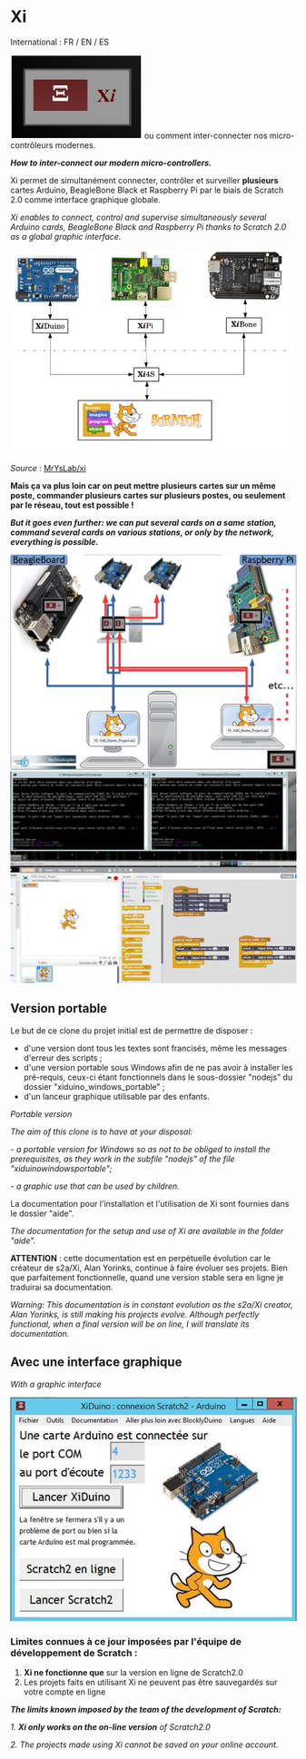 Xi
======
International : FR / EN / ES

![](https://github.com/technologiescollege/XiDuino-Windows-Portable/blob/master/aide/0-presentation/Xi.png) ou comment inter-connecter nos micro-contrôleurs modernes.

_**How to inter-connect our modern micro-controllers.**_

Xi permet de simultanément connecter, contrôler et surveiller **plusieurs** cartes Arduino, BeagleBone Black et Raspberry Pi par le biais de Scratch 2.0 comme interface graphique globale.

_Xi enables to connect, control and supervise simultaneously several Arduino cards, BeagleBone Black and Raspberry Pi thanks to Scratch 2.0 as a global graphic interface._

![](https://github.com/technologiescollege/XiDuino-Windows-Portable/blob/master/aide/0-presentation/Screenshot%20-%2008192014%20-%2003-20-36%20PM.png)


_Source_ : [MrYsLab/xi](https://github.com/MrYsLab/xi)

**Mais ça va plus loin car on peut mettre plusieurs cartes sur un même poste, commander plusieurs cartes sur plusieurs postes, ou seulement par le réseau, tout est possible !**

**_But it goes even further: we can put several cards on a same station, command several cards on various stations, or only by the network, everything is possible._**

![](https://github.com/technologiescollege/XiDuino-Windows-Portable/blob/master/aide/diapo_globale.JPG)
![](https://github.com/technologiescollege/XiDuino-Windows-Portable/blob/master/aide/Exemple_2_arduino_1_PC.JPG)

## Version portable

Le but de ce clone du projet initial est de permettre de disposer :
- d'une version dont tous les textes sont francisés, même les messages d'erreur des scripts ;
- d'une version portable sous Windows afin de ne pas avoir à installer les pré-requis, ceux-ci étant fonctionnels dans le sous-dossier "nodejs" du dossier "xiduino_windows_portable" ;
- d'un lanceur graphique utilisable par des enfants.

_Portable version_

_The aim of this clone is to have at your disposal:_

_- a portable version for Windows so as not to be obliged to install the prerequisites, as they work in the subfile "nodejs" of the file "xiduinowindowsportable";_

_- a graphic use that can be used by children._

La documentation pour l'installation et l'utilisation de Xi sont fournies dans le dossier "aide".

_The documentation for the setup and use of Xi are available in the folder "aide"._

**ATTENTION** : cette documentation est en perpétuelle évolution car le créateur de s2a/Xi, Alan Yorinks, continue à faire évoluer ses projets. Bien que parfaitement fonctionnelle, quand une version stable sera en ligne je traduirai sa documentation.

_Warning: This documentation is in constant evolution as the s2a/Xi creator, Alan Yorinks, is still making his projects evolve. Although perfectly functional, when a final version will be on line, I will translate its documentation._

## Avec une interface graphique
_With a graphic interface_

![](https://github.com/technologiescollege/XiDuino-Windows-Portable/blob/master/aide/Capture_EXE.JPG)

### Limites connues à ce jour imposées par l'équipe de développement de Scratch :
1. **Xi ne fonctionne que** sur la version en ligne de Scratch2.0
2. Les projets faits en utilisant Xi ne peuvent pas être sauvegardés sur votre compte en ligne

**_The limits known imposed by the team of the development of Scratch:_**

_1. **Xi only works on the on-line version** of Scratch2.0_

_2. The projects made using Xi cannot be saved on your online account._ 
